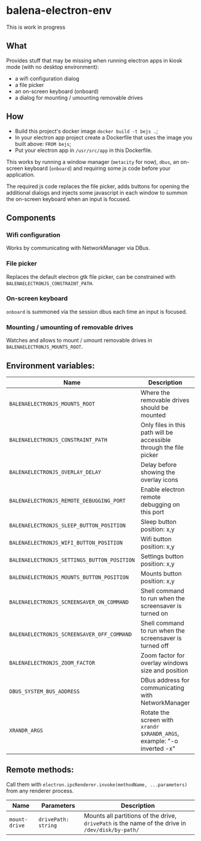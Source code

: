 # balena-electron-env

This is work in progress

## What

Provides stuff that may be missing when running electron apps in kiosk mode
(with no desktop environment):
 * a wifi configuration dialog
 * a file picker
 * an on-screen keyboard (onboard)
 * a dialog for mounting / umounting removable drives

## How

 * Build this project's docker image `docker build -t bejs .`;
 * In your electron app project create a Dockerfile that uses the image you
   built above: `FROM bejs`;
 * Put your electron app in `/usr/src/app` in this Dockerfile.

This works by running a window manager (`metacity` for now), `dbus`, an
on-screen keyboard (`onboard`) and requiring some js code before your
application.

The required js code replaces the file picker, adds buttons for opening the
additional dialogs and injects some javascript in each window to summon the
on-screen keyboard when an input is focused.

## Components

### Wifi configuration

Works by communicating with NetworkManager via DBus.

### File picker

Replaces the default electron gtk file picker, can be constrained with
`BALENAELECTRONJS_CONSTRAINT_PATH`.

### On-screen keyboard

`onboard` is summoned via the session dbus each time an input is focused.

### Mounting / umounting of removable drives

Watches and allows to mount / umount removable drives in
`BALENAELECTRONJS_MOUNTS_ROOT`.

## Environment variables:

| Name | Description | Default Value |
| ---- | ----------- | ------------- |
| `BALENAELECTRONJS_MOUNTS_ROOT` | Where the removable drives should be mounted| `/tmp/media` |
| `BALENAELECTRONJS_CONSTRAINT_PATH` | Only files in this path will be accessible through the file picker |  |
| `BALENAELECTRONJS_OVERLAY_DELAY` | Delay before showing the overlay icons | `200` |
| `BALENAELECTRONJS_REMOTE_DEBUGGING_PORT` | Enable electron remote debugging on this port |  |
| `BALENAELECTRONJS_SLEEP_BUTTON_POSITION` | Sleep button position: x,y |  |
| `BALENAELECTRONJS_WIFI_BUTTON_POSITION` | Wifi button position: x,y |  |
| `BALENAELECTRONJS_SETTINGS_BUTTON_POSITION` | Settings button position: x,y |  |
| `BALENAELECTRONJS_MOUNTS_BUTTON_POSITION` | Mounts button position: x,y |  |
| `BALENAELECTRONJS_SCREENSAVER_ON_COMMAND` | Shell command to run when the screensaver is turned on |  |
| `BALENAELECTRONJS_SCREENSAVER_OFF_COMMAND` | Shell command to run when the screensaver is turned off |  |
| `BALENAELECTRONJS_ZOOM_FACTOR` | Zoom factor for overlay windows size and position | `1` |
| `DBUS_SYSTEM_BUS_ADDRESS` | DBus address for communicating with NetworkManager | `unix:path=/host/run/dbus/system_bus_socket` |
| `XRANDR_ARGS` | Rotate the screen with `xrandr $XRANDR_ARGS`, example: "-o inverted -x" |  |

## Remote methods:

Call them with `electron.ipcRenderer.invoke(methodName, ...parameters)` from any renderer process.

| Name | Parameters | Description |
| ---- | ---------- | ----------- |
| `mount-drive` | `drivePath: string` | Mounts all partitions of the drive, `drivePath` is the name of the drive in `/dev/disk/by-path/` |
